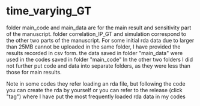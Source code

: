 # time_varying_GT

folder main_code and main_data are for the main result and sensitivity part of the manuscript. 
folder correlation_IP_GT and simulation correspond to the other two parts of the manuscript.
For some initial rda data due to larger than 25MB cannot be uploaded in the same folder, I have provided the results recorded in csv form.
the data saved in folder "main_data" were used in the codes saved in folder "main_code"
In the other two folders I did not further put code and data into separate folders, as they were less than those for main results.


Note in some codes they refer loading an rda file,
but following the code you can create the rda by yourself
or you can refer to the release (click "tag") where I have put the most frequently loaded rda data in my codes
